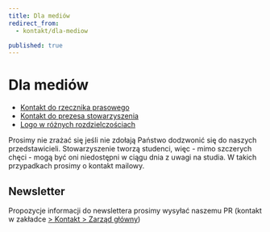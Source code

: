 ```yaml
---
title: Dla mediów
redirect_from: 
  - kontakt/dla-mediow

published: true
---
```




# Dla mediów

- [Kontakt do rzecznika prasowego](/kontakt/rzecznik-prasowy)
- [Kontakt do prezesa stowarzyszenia](/kontakt/zarzad-glowny)
- [Logo w różnych rozdzielczościach](/o-nas/logo)

Prosimy nie zrażać się jeśli nie zdołają Państwo dodzwonić się do naszych przedstawicieli. Stowarzyszenie tworzą studenci, więc - mimo szczerych chęci - mogą być oni niedostępni w ciągu dnia z uwagi na studia. W takich przypadkach prosimy o kontakt mailowy.

 

## Newsletter 
Propozycje informacji do newslettera prosimy wysyłać naszemu PR (kontakt w zakładce [> Kontakt > Zarząd główny](/kontakt/zarzad-glowny))